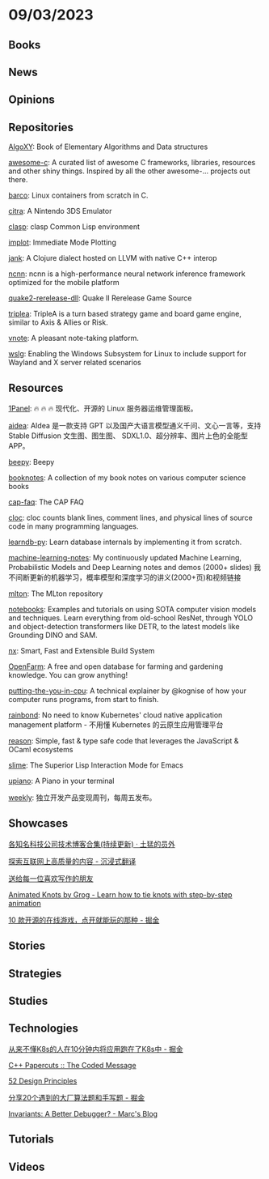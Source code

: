# 09/03/2023

## Books

## News

## Opinions

## Repositories
[AlgoXY](https://github.com/liuxinyu95/AlgoXY): Book of Elementary Algorithms and Data structures

[awesome-c](https://github.com/oz123/awesome-c): A curated list of awesome C frameworks, libraries, resources and other shiny things. Inspired by all the other awesome-... projects out there.

[barco](https://github.com/lucavallin/barco): Linux containers from scratch in C.

[citra](https://github.com/citra-emu/citra): A Nintendo 3DS Emulator

[clasp](https://github.com/clasp-developers/clasp): clasp Common Lisp environment

[implot](https://github.com/epezent/implot): Immediate Mode Plotting

[jank](https://github.com/jank-lang/jank): A Clojure dialect hosted on LLVM with native C++ interop

[ncnn](https://github.com/Tencent/ncnn): ncnn is a high-performance neural network inference framework optimized for the mobile platform

[quake2-rerelease-dll](https://github.com/id-Software/quake2-rerelease-dll): Quake II Rerelease Game Source

[triplea](https://github.com/triplea-game/triplea): TripleA is a turn based strategy game and board game engine, similar to Axis & Allies or Risk.

[vnote](https://github.com/vnotex/vnote): A pleasant note-taking platform.

[wslg](https://github.com/microsoft/wslg): Enabling the Windows Subsystem for Linux to include support for Wayland and X server related scenarios

## Resources
[1Panel](https://github.com/1Panel-dev/1Panel): 🔥 🔥 🔥 现代化、开源的 Linux 服务器运维管理面板。

[aidea](https://github.com/mylxsw/aidea): AIdea 是一款支持 GPT 以及国产大语言模型通义千问、文心一言等，支持 Stable Diffusion 文生图、图生图、 SDXL1.0、超分辨率、图片上色的全能型 APP。

[beepy](https://github.com/beeper/beepy): Beepy

[booknotes](https://github.com/preslavmihaylov/booknotes): A collection of my book notes on various computer science books

[cap-faq](https://github.com/henryr/cap-faq): The CAP FAQ

[cloc](https://github.com/AlDanial/cloc): cloc counts blank lines, comment lines, and physical lines of source code in many programming languages.

[learndb-py](https://github.com/spandanb/learndb-py): Learn database internals by implementing it from scratch.

[machine-learning-notes](https://github.com/roboticcam/machine-learning-notes): My continuously updated Machine Learning, Probabilistic Models and Deep Learning notes and demos (2000+ slides) 我不间断更新的机器学习，概率模型和深度学习的讲义(2000+页)和视频链接

[mlton](https://github.com/MLton/mlton): The MLton repository

[notebooks](https://github.com/roboflow/notebooks): Examples and tutorials on using SOTA computer vision models and techniques. Learn everything from old-school ResNet, through YOLO and object-detection transformers like DETR, to the latest models like Grounding DINO and SAM.

[nx](https://github.com/nrwl/nx): Smart, Fast and Extensible Build System

[OpenFarm](https://github.com/openfarmcc/OpenFarm): A free and open database for farming and gardening knowledge. You can grow anything!

[putting-the-you-in-cpu](https://github.com/hackclub/putting-the-you-in-cpu): A technical explainer by @kognise of how your computer runs programs, from start to finish.

[rainbond](https://github.com/goodrain/rainbond): No need to know Kubernetes' cloud native application management platform - 不用懂 Kubernetes 的云原生应用管理平台

[reason](https://github.com/reasonml/reason): Simple, fast & type safe code that leverages the JavaScript & OCaml ecosystems

[slime](https://github.com/slime/slime): The Superior Lisp Interaction Mode for Emacs

[upiano](https://github.com/eliasdorneles/upiano): A Piano in your terminal

[weekly](https://github.com/ljinkai/weekly): 独立开发产品变现周刊，每周五发布。

## Showcases
[各知名科技公司技术博客合集(持续更新) · 土猛的员外](https://luxiangdong.com/2023/07/20/techblog/)

[探索互联网上高质量的内容 - 沉浸式翻译](https://immersivetranslate.com/docs/sites/)

[送给每一位喜欢写作的朋友](https://docs.qq.com/aio/DWVRkZ1RUWHRsdU1J?p=75u9ZeZfbr3cmtV2cKu0n6)

[Animated Knots by Grog - Learn how to tie knots with step-by-step animation](https://www.animatedknots.com/)

[10 款开源的在线游戏，点开就能玩的那种 - 掘金](https://juejin.cn/post/7213379884692406332)

## Stories

## Strategies

## Studies

## Technologies
[从来不懂K8s的人在10分钟内将应用跑在了K8s中 - 掘金](https://juejin.cn/post/7269644241013375035)

[C++ Papercuts :: The Coded Message](https://www.thecodedmessage.com/posts/c++-papercuts/)

[52 Design Principles](https://rpdc.xiaohongshu.com/52-design-principles)

[分享20个遇到的大厂算法题和手写题 - 掘金](https://juejin.cn/post/7273775338421452834)

[Invariants: A Better Debugger? - Marc's Blog](https://brooker.co.za/blog/2023/07/28/ds-testing.html)

## Tutorials

## Videos
